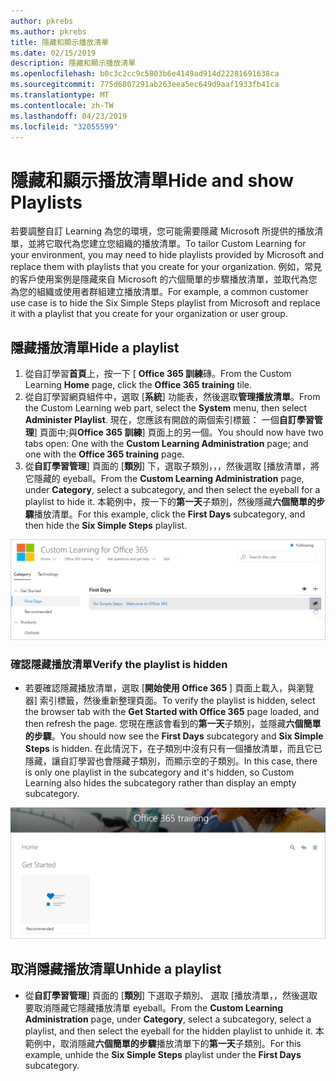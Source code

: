 ```yaml
---
author: pkrebs
ms.author: pkrebs
title: 隱藏和顯示播放清單
ms.date: 02/15/2019
description: 隱藏和顯示播放清單
ms.openlocfilehash: b0c3c2cc9c5803b6e4149ad914d22281691638ca
ms.sourcegitcommit: 775d6807291ab263eea5ec649d9aaf1933fb41ca
ms.translationtype: MT
ms.contentlocale: zh-TW
ms.lasthandoff: 04/23/2019
ms.locfileid: "32055599"
---
```

# <a name="hide-and-show-playlists"></a><span data-ttu-id="2b53e-103">隱藏和顯示播放清單</span><span class="sxs-lookup"><span data-stu-id="2b53e-103">Hide and show Playlists</span></span>

<span data-ttu-id="2b53e-104">若要調整自訂 Learning 為您的環境，您可能需要隱藏 Microsoft 所提供的播放清單，並將它取代為您建立您組織的播放清單。</span><span class="sxs-lookup"><span data-stu-id="2b53e-104">To tailor Custom Learning for your environment, you may need to hide playlists provided by Microsoft and replace them with playlists that you create for your organization.</span></span> <span data-ttu-id="2b53e-105">例如，常見的客戶使用案例是隱藏來自 Microsoft 的六個簡單的步驟播放清單，並取代為您為您的組織或使用者群組建立播放清單。</span><span class="sxs-lookup"><span data-stu-id="2b53e-105">For example, a common customer use case is to hide the Six Simple Steps playlist from Microsoft and replace it with a playlist that you create for your organization or user group.</span></span> 

## <a name="hide-a-playlist"></a><span data-ttu-id="2b53e-106">隱藏播放清單</span><span class="sxs-lookup"><span data-stu-id="2b53e-106">Hide a playlist</span></span>

1. <span data-ttu-id="2b53e-107">從自訂學習**首頁**上，按一下 [ **Office 365 訓練**磚。</span><span class="sxs-lookup"><span data-stu-id="2b53e-107">From the Custom Learning **Home** page, click the **Office 365 training** tile.</span></span>
2. <span data-ttu-id="2b53e-108">從自訂學習網頁組件中，選取 [**系統**] 功能表，然後選取**管理播放清單**。</span><span class="sxs-lookup"><span data-stu-id="2b53e-108">From the Custom Learning web part, select the **System** menu, then select **Administer Playlist**.</span></span> <span data-ttu-id="2b53e-109">現在，您應該有開啟的兩個索引標籤： 一個**自訂學習管理**] 頁面中;與**Office 365 訓練**] 頁面上的另一個。</span><span class="sxs-lookup"><span data-stu-id="2b53e-109">You should now have two tabs open: One with the **Custom Learning Administration** page; and one with the **Office 365 training** page.</span></span> 
3. <span data-ttu-id="2b53e-110">從**自訂學習管理**] 頁面的 [**類別**] 下，選取子類別，，，然後選取 [播放清單，將它隱藏的 eyeball。</span><span class="sxs-lookup"><span data-stu-id="2b53e-110">From the **Custom Learning Administration** page, under **Category**, select a subcategory, and then select the eyeball for a playlist to hide it.</span></span> <span data-ttu-id="2b53e-111">本範例中，按一下的**第一天**子類別，然後隱藏**六個簡單的步驟**播放清單。</span><span class="sxs-lookup"><span data-stu-id="2b53e-111">For this example, click the **First Days** subcategory, and then hide the **Six Simple Steps** playlist.</span></span>  

![cg hideplaylist.png](media/cg-hideplaylist.png)

### <a name="verify-the-playlist-is-hidden"></a><span data-ttu-id="2b53e-113">確認隱藏播放清單</span><span class="sxs-lookup"><span data-stu-id="2b53e-113">Verify the playlist is hidden</span></span>
- <span data-ttu-id="2b53e-114">若要確認隱藏播放清單，選取 [**開始使用 Office 365** ] 頁面上載入，與瀏覽器] 索引標籤，然後重新整理頁面。</span><span class="sxs-lookup"><span data-stu-id="2b53e-114">To verify the playlist is hidden, select the browser tab with the **Get Started with Office 365** page loaded, and then refresh the page.</span></span> <span data-ttu-id="2b53e-115">您現在應該會看到的**第一天**子類別，並隱藏**六個簡單的步驟**。</span><span class="sxs-lookup"><span data-stu-id="2b53e-115">You should now see the **First Days** subcategory and **Six Simple Steps** is hidden.</span></span> <span data-ttu-id="2b53e-116">在此情況下，在子類別中沒有只有一個播放清單，而且它已隱藏，讓自訂學習也會隱藏子類別，而顯示空的子類別。</span><span class="sxs-lookup"><span data-stu-id="2b53e-116">In this case, there is only one playlist in the subcategory and it's hidden, so Custom Learning also hides the subcategory rather than display an empty subcategory.</span></span> 

![cg hideplaylistrefresh.png](media/cg-hideplaylistrefresh.png)

## <a name="unhide-a-playlist"></a><span data-ttu-id="2b53e-118">取消隱藏播放清單</span><span class="sxs-lookup"><span data-stu-id="2b53e-118">Unhide a playlist</span></span>

- <span data-ttu-id="2b53e-119">從**自訂學習管理**] 頁面的 [**類別**] 下選取子類別、 選取 [播放清單，，然後選取要取消隱藏它隱藏播放清單 eyeball。</span><span class="sxs-lookup"><span data-stu-id="2b53e-119">From the **Custom Learning Administration** page, under **Category**, select a subcategory, select a playlist, and then select the eyeball for the hidden playlist to unhide it.</span></span> <span data-ttu-id="2b53e-120">本範例中，取消隱藏**六個簡單的步驟**播放清單下的**第一天**子類別。</span><span class="sxs-lookup"><span data-stu-id="2b53e-120">For this example, unhide the **Six Simple Steps** playlist under the **First Days** subcategory.</span></span>  

